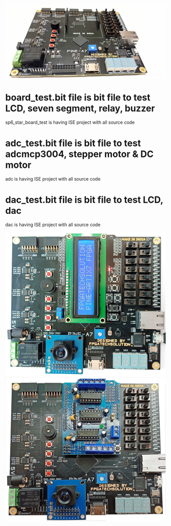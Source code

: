 ![alt text](https://github.com/fpgatechsolution/PINE-A7-ARTIX7-FPGA-BOARD/blob/main/img/IMG1.jpg)

# board_test.bit file is bit file to test LCD, seven segment, relay, buzzer 
sp6_star_board_test is having ISE project with all source code 

# adc_test.bit file is bit file to test adcmcp3004, stepper motor & DC motor 
adc is having ISE project with all source code 

# dac_test.bit file is bit file to test LCD, dac 
dac is having ISE project with all source code 

![alt text](https://github.com/fpgatechsolution/PINE-A7-ARTIX7-FPGA-BOARD/blob/main/img/IMG2.jpg)
![alt text](https://github.com/fpgatechsolution/PINE-A7-ARTIX7-FPGA-BOARD/blob/main/img/IMG3.jpg)




